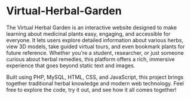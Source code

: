 # Virtual-Herbal-Garden
The Virtual Herbal Garden is an interactive website designed to make learning about medicinal plants easy, engaging, and accessible for everyone. It lets users explore detailed information about various herbs, view 3D models, take guided virtual tours, and even bookmark plants for future reference.
Whether you're a student, researcher, or just someone curious about herbal remedies, this platform offers a rich, immersive experience that goes beyond static text and images.

Built using PHP, MySQL, HTML, CSS, and JavaScript, this project brings together traditional herbal knowledge and modern web technology. Feel free to explore the code, try it out, and see how it all comes together!
